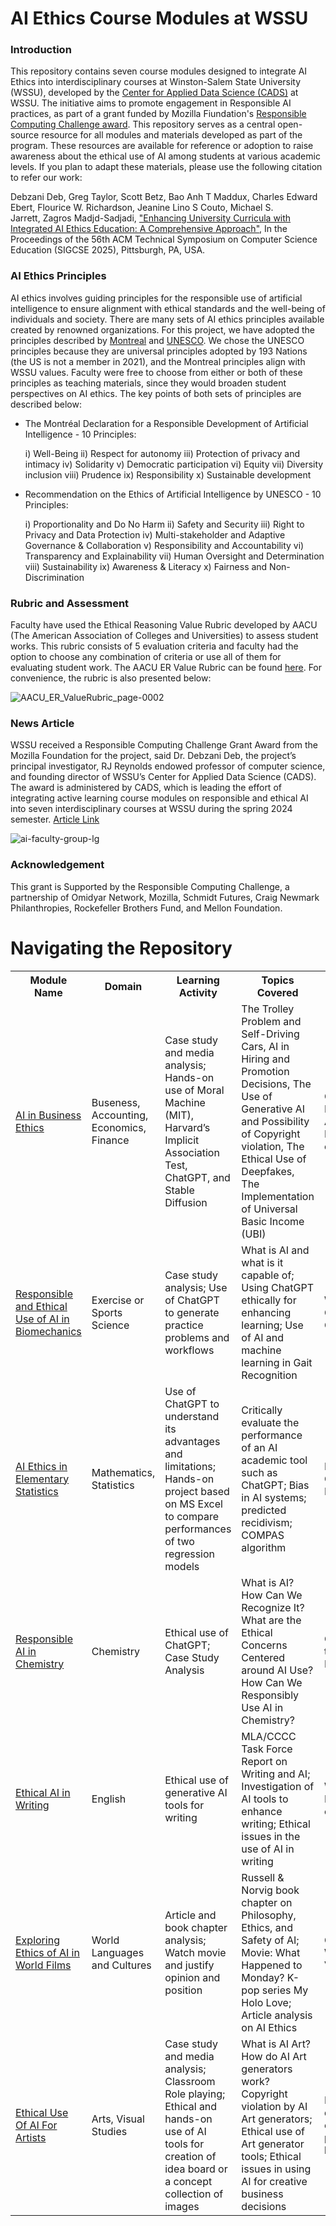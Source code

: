 # AI Ethics Course Modules at WSSU 
### Introduction
This repository contains seven course modules designed to integrate AI Ethics into interdisciplinary courses at Winston-Salem State University (WSSU), developed by the [Center for Applied Data Science (CADS)](https://www.wssu.edu/academics/colleges-and-departments/college-of-arts-sciences-education/center-for-applied-data-science/) at WSSU. The initiative aims to promote engagement in Responsible AI practices, as part of a grant funded by Mozilla Fiundation's [Responsible Computing Challenge award](https://foundation.mozilla.org/en/blog/mozilla-announces-15-new-responsible-computing-challenge-awardees-in-the-us/).
This repository serves as a central open-source resource for all modules and materials developed as part of the program. These resources are available for reference or adoption to raise awareness about the ethical use of AI among students at various academic levels. If you plan to adapt these materials, please use the following citation to refer our work:

Debzani Deb, Greg Taylor, Scott Betz, Bao Anh T Maddux, Charles Edward Ebert, Flourice W. Richardson, Jeanine Lino S Couto, Michael S. Jarrett, Zagros Madjd-Sadjadi, ["Enhancing University Curricula with Integrated AI Ethics Education: A Comprehensive Approach"](https://dl.acm.org/doi/10.1145/3641554.3701953), In the Proceedings of the 56th ACM Technical Symposium on Computer Science Education (SIGCSE 2025), Pittsburgh, PA, USA. 

### AI Ethics Principles
AI ethics involves guiding principles for the responsible use of artificial intelligence to ensure alignment with ethical standards and the well-being of individuals and society. There are many sets of AI ethics principles available created by renowned organizations. For this project, we have adopted the principles described by [Montreal](https://montrealdeclaration-responsibleai.com/the-declaration/) and [UNESCO](https://www.unesco.org/en/artificial-intelligence/recommendation-ethics). We chose the UNESCO principles because they are universal principles adopted by 193 Nations (the US is not a member in 2021), and the Montreal principles align with WSSU values. Faculty were free to choose from either or both of these principles as teaching materials, since they would broaden student perspectives on AI ethics. The key points of both sets of principles are described below:

* The Montréal Declaration for a Responsible Development of Artificial Intelligence - 10 Principles:
   
  i) Well-Being  ii) Respect for autonomy iii) Protection of privacy and intimacy iv) Solidarity v) Democratic participation vi) Equity vii) Diversity inclusion viii) Prudence ix) Responsibility x) Sustainable development

* Recommendation on the Ethics of Artificial Intelligence by UNESCO - 10 Principles:
   
  i) Proportionality and Do No Harm  ii) Safety and Security iii) Right to Privacy and Data Protection iv) Multi-stakeholder and Adaptive Governance & Collaboration v) Responsibility and Accountability vi) Transparency and Explainability vii) Human Oversight and Determination viii) Sustainability ix) Awareness & Literacy x) Fairness and Non-Discrimination

### Rubric and Assessment
Faculty have used the Ethical Reasoning Value Rubric developed by AACU (The American Association of Colleges and Universities) to assess student works. This rubric consists of 5 evaluation criteria and faculty had the option to choose any combination of criteria or use all of them for evaluating student work. The AACU ER Value Rubric can be found [here](https://www.aacu.org/initiatives/value-initiative/value-rubrics/value-rubrics-ethical-reasoning). For convenience, the rubric is also presented below: 

![AACU_ER_ValueRubric_page-0002](https://github.com/CADS-WSSU/WSSU-AI-Ethics-Modules/assets/72575247/151f0ce4-09ad-4e8c-b7f2-23c2fe3bea01)

### News Article 
WSSU received a Responsible Computing Challenge Grant Award from the Mozilla Foundation for the project, said Dr. Debzani Deb, the project’s principal investigator, RJ Reynolds endowed professor of computer science, and founding director of WSSU’s Center for Applied Data Science (CADS). The award is administered by CADS, which is leading the effort of integrating active learning course modules on responsible and ethical AI into seven interdisciplinary courses at WSSU during the spring 2024 semester. [Article Link](https://www.wssu.edu/about/news/articles/2024/02/wssu-receives-grant-to-teach-students-how-to-use-artificial-intelligence-responsibly-and-ethically.html)

![ai-faculty-group-lg](https://github.com/CADS-WSSU/WSSU-AI-Ethics-Modules/assets/72575247/5e2d0f80-db4d-4ff1-a23c-2b0f55e60020)

### Acknowledgement
This grant is Supported by the Responsible Computing Challenge, a partnership of Omidyar Network, Mozilla, Schmidt Futures, Craig Newmark Philanthropies, Rockefeller Brothers Fund, and Mellon Foundation.


# Navigating the Repository

<table>
  <tbody>
    <tr>
      <th>Module Name</th>
      <th>Domain</th>
      <th>Learning Activity</th>
      <th>Topics Covered</th>
      <th>Asessments</th>
    </tr>
     <tr>
      <td><a href="AI in Business Ethics">AI in Business Ethics</a></td>
      <td>
        Buseness, Accounting, Economics, Finance
      </td>
        <td>
         Case study and media analysis; Hands-on use of Moral Machine (MIT), Harvard’s Implicit Association Test, ChatGPT, and Stable Diffusion
      </td>
        <td>
        The Trolley Problem and Self-Driving Cars, AI in Hiring and Promotion Decisions, The Use of Generative AI and Possibility of Copyright violation, The Ethical Use of Deepfakes, The Implementation of Universal Basic Income (UBI)
      </td>
        <td>
           Class Discussion/Debate, Answer to Short Prompts, hands-on
      </td>
    </tr>
     <tr>
      <td><a href="https://github.com/CADS-WSSU/WSSU-AI-Ethics-Modules/tree/main/Responsible%20and%20Ethical%20Use%20of%20AI%20in%20Biomechanics">Responsible and Ethical Use of AI in Biomechanics</a></td>
      <td>
        Exercise or Sports Science
      </td>
      <td>
        Case study analysis; Use of ChatGPT  to generate practice problems and workflows
      </td>
      <td>
            What is AI and what is it capable of; Using ChatGPT ethically for enhancing learning; Use of AI and machine learning in Gait Recognition
      </td>
      <td>
        Written Report, Class Discussion, Quiz, hands-on 
      </td>
    </tr>
    <tr>
      <td><a href="https://github.com/CADS-WSSU/WSSU-AI-Ethics-Modules/tree/main/AI%20Ethics%20Module%20in%20Elementary%20Statistics">AI Ethics in Elementary Statistics</a></td>
      <td>
        Mathematics, Statistics
      </td>
      <td>
        Use of ChatGPT to understand its advantages and limitations; Hands-on project based on MS Excel to compare performances of two regression models
      </td>
       <td>
            Critically evaluate the performance of an AI academic tool such as ChatGPT; Bias in AI systems; predicted recidivism; COMPAS algorithm
      </td>
        <td>
        Hands-on Project, Quiz, Video Presentation 
      </td>
    </tr>
    <tr>
      <td><a href="https://github.com/CADS-WSSU/WSSU-AI-Ethics-Modules/tree/main/Responsibly%20Introducing%20AI%20to%20Chemistry%20Students">Responsible AI in Chemistry</a></td>
      <td>
       Chemistry 
      </td>
      <td>
        Ethical use of ChatGPT; Case Study Analysis
      </td>
       <td>
       What is AI? How Can We Recognize It? What are the Ethical Concerns Centered around AI Use? How Can We Responsibly Use AI in Chemistry?
      </td>
       <td>
       Quiz, Discussion thread, Written Report
      </td>
    </tr>
    <tr>
      <td><a href="https://github.com/CADS-WSSU/WSSU-AI-Ethics-Modules/tree/main/Ethical%20AI%20in%20Writing">Ethical AI in Writing</a></td>
      <td>
      English
      </td>
       <td>
      Ethical use of generative AI tools for writing 
      </td>
       <td>
      MLA/CCCC Task Force Report on Writing and AI; Investigation of AI tools to enhance writing; Ethical issues in the use of AI in writing
     </td>
       <td>Written report, Discussion thread, class discussion 
      </td>
    </tr>
    <tr>
      <td><a href="https://github.com/CADS-WSSU/WSSU-AI-Ethics-Modules/tree/main/Exploring%20Ethics%20of%20AI%20in%20World%20Flims">Exploring Ethics of AI in World Films</a></td>
      <td>
        World Languages and Cultures
      </td>
      <td>
       Article and book chapter analysis; Watch movie and justify opinion and position
      </td>
       <td>
         Russell & Norvig book chapter on Philosophy, Ethics, and Safety of AI; Movie: What Happened to Monday? K-pop series My Holo Love; Article analysis on AI Ethics 
      </td>
        <td>
       Class discussion, Written report, Video presentation
      </td>
    </tr>
    <tr>
      <td><a href="https://github.com/CADS-WSSU/WSSU-AI-Ethics-Modules/tree/main/Ethical%20Use%20Of%20AI%20For%20Artists">Ethical Use Of AI For Artists</a></td>
      <td>
       Arts, Visual Studies
      </td>
      <td>
      Case study and media analysis; Classroom Role playing; Ethical and hands-on use of AI tools for creation of idea board or a concept collection of images
      </td>
       <td>
      What is AI Art? How do AI Art generators work? Copyright violation by AI Art generators; Ethical use of Art generator tools; Ethical issues in using AI for creative business decisions 
       </td>
       <td>
          Discussion thread, debate, short essay, presentation, hands-on
       </td>
    </tr>
    
  
  </tbody>
</table>
